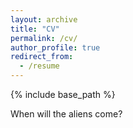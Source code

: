 ```yaml
---
layout: archive
title: "CV"
permalink: /cv/
author_profile: true
redirect_from:
  - /resume
---
```


{% include base_path %}

When will the aliens come?